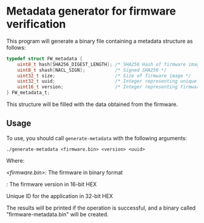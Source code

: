 # Metadata generator for firmware verification
This program will generate a binary file containing a metadata structure as
follows:

```c
typedef struct FW_metadata {
    uint8_t hash[SHA256_DIGEST_LENGTH]; /* SHA256 Hash of firmware image */
    uint8_t shash[NACL_SIGN];           /* Signed SHA256 */
    uint32_t size;                      /* Size of firmware image */
    uint32_t uuid;                      /* Integer representing unique firmware ID */
    uint16_t version;                   /* Integer representing firmware version */
} FW_metadata_t;
```

This structure will be filled with the data obtained from the firmware.

## Usage
To use, you should call `generate-metadata` with the following arguments:

```console
./generate-metadata <firmware.bin> <version> <uuid>
```

Where:

_<firmware.bin>:_ The firmware in binary format

_<version>:_ The firmware version in 16-bit HEX

_<uuid>_ Unique ID for the application in 32-bit HEX

The results will be printed if the operation is successful, and a binary
called "firmware-metadata.bin" will be created.
